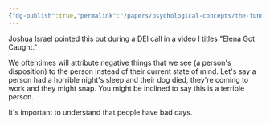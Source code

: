 ```yaml
---
{"dg-publish":true,"permalink":"/papers/psychological-concepts/the-fundamental-attribution-error/"}
---
```



Joshua Israel pointed this out during a DEI call in a video I titles "Elena Got Caught."

We oftentimes will attribute negative things that we see (a person's disposition) to the person instead of their current state of mind. Let's say a person had a horrible night's sleep and their dog died, they're coming to work and they might snap. You might be inclined to say this is a terrible person.

It's important to understand that people have bad days.